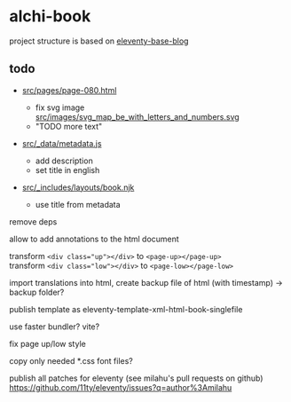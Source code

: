 # alchi-book

project structure is based on [eleventy-base-blog](https://github.com/11ty/eleventy-base-blog)

## todo

* [src/pages/page-080.html](src/pages/page-080.html)
  * fix svg image [src/images/svg_map_be_with_letters_and_numbers.svg](src/images/svg_map_be_with_letters_and_numbers.svg)
  * "TODO more text"

* [src/\_data/metadata.js](src/_data/metadata.js)
  * add description
  * set title in english

* [src/\_includes/layouts/book.njk](src/_includes/layouts/book.njk)
  * use title from metadata

remove deps
 
allow to add annotations to the html document

transform  `<div class="up"></div>`   to  `<page-up></page-up>`  
transform  `<div class="low"></div>`  to  `<page-low></page-low>`

import translations into html, create backup file of html (with timestamp) -> backup folder?

publish template as eleventy-template-xml-html-book-singlefile

use faster bundler? vite?

fix page up/low style

copy only needed \*.css font files?

publish all patches for eleventy (see milahu's pull requests on github)
https://github.com/11ty/eleventy/issues?q=author%3Amilahu

